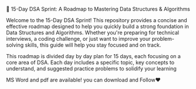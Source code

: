 🚀 15-Day DSA Sprint: A Roadmap to Mastering Data Structures & Algorithms


Welcome to the 15-Day DSA Sprint! This repository provides a concise and effective roadmap designed to help you quickly build a strong foundation in Data Structures and Algorithms. Whether you're preparing for technical interviews, a coding challenge, or just want to improve your problem-solving skills, this guide will help you stay focused and on track.

This roadmap is divided day by day plan for 15 days, each focusing on a core area of DSA. Each day includes a specific topic, key concepts to understand, and suggested practice problems to solidify your learning

MS Word and pdf are available! you can download and Follow❤️
